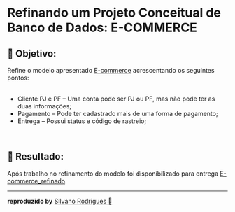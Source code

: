 
#  Refinando um Projeto Conceitual de Banco de Dados: E-COMMERCE


## 📑 Objetivo:

Refine o modelo apresentado [E-commerce](E-commerce.png) acrescentando os seguintes pontos:<br/>
<br/>
* Cliente PJ e PF – Uma conta pode ser PJ ou PF, mas não pode ter as duas informações;
* Pagamento – Pode ter cadastrado mais de uma forma de pagamento;
* Entrega – Possui status e código de rastreio;
<br/>

## 📑 Resultado:
Após trabalho no refinamento do modelo foi disponibilizado para entrega [E-commerce_refinado](E-commerce_refinado.png).
<hr/>

**reproduzido by** [Silvano Rodrigues 🖖](https://github.com/Silvanors)

  
